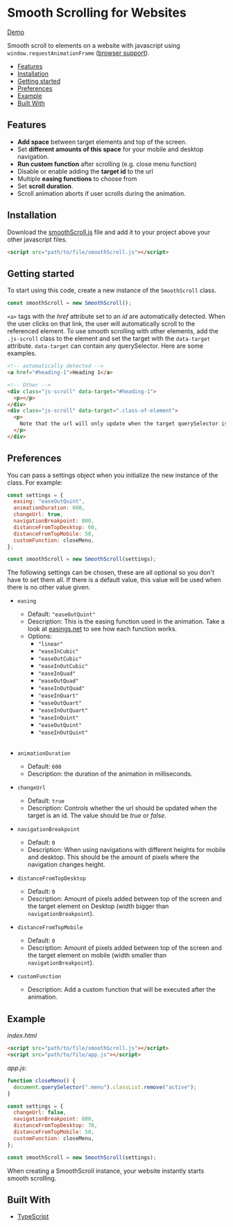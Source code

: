 # Smooth Scrolling for Websites <!-- omit in toc -->

[Demo](https://wesselvanree.github.io/smooth-scrolling/)

Smooth scroll to elements on a website with javascript using `window.requestAnimationFrame` ([browser support](https://caniuse.com/#feat=requestanimationframe)).


- [Features](#features)
- [Installation](#installation)
- [Getting started](#getting-started)
- [Preferences](#preferences)
- [Example](#example)
- [Built With](#built-with)

## Features
- **Add space** between target elements and top of the screen.
- Set **different amounts of this space** for your mobile and desktop navigation.
- **Run custom function** after scrolling (e.g. close menu function)
- Disable or enable adding the **target id** to the url
- Multiple **easing functions** to choose from
- Set **scroll duration**.
- Scroll animation aborts if user scrolls during the animation.

## Installation

Download the [smoothScroll.js](https://raw.githubusercontent.com/wesselvanree/smooth-scrolling/master/dist/smoothScroll.js) file and add it to your project above your other javascript files.

```html
<script src="path/to/file/smoothScroll.js"></script>
```

## Getting started

To start using this code, create a new instance of the `SmoothScroll` class.

```js
const smoothScroll = new SmoothScroll();
```

`<a>` tags with the _href_ attribute set to an _id_ are automatically detected. When the user clicks on that link, the user will automatically scroll to the referenced element. To use smooth scrolling with other elements, add the `.js-scroll` class to the element and set the target with the `data-target` attribute. `data-target` can contain any querySelector. Here are some examples.

```html
<!-- automatically detected -->
<a href="#heading-1">Heading 1</a>

<!-- Other -->
<div class="js-scroll" data-target="#heading-1">
  <p></p>
</div>
<div class="js-scroll" data-target=".class-of-element">
  <p>
    Note that the url will only update when the target querySelector is an id
  </p>
</div>
```

## Preferences

You can pass a settings object when you initialize the new instance of the class. For example:

```js
const settings = {
  easing: "easeOutQuint",
  animationDuration: 600,
  changeUrl: true,
  navigationBreakpoint: 800,
  distanceFromTopDesktop: 60,
  distanceFromTopMobile: 50,
  customFunction: closeMenu,
};

const smoothScroll = new SmoothScroll(settings);
```

The following settings can be chosen, these are all optional so you don't have to set them all. If there is a default value, this value will be used when there is no other value given.

- `easing`

  - Default: `"easeOutQuint"`
  - Description: This is the easing function used in the animation. Take a look at [easings.net](https://easings.net/) to see how each function works.
  - Options:
    - `"linear"`
    - `"easeInCubic"`
    - `"easeOutCubic"`
    - `"easeInOutCubic"`
    - `"easeInQuad"`
    - `"easeOutQuad"`
    - `"easeInOutQuad"`
    - `"easeInQuart"`
    - `"easeOutQuart"`
    - `"easeInOutQuart"`
    - `"easeInQuint"`
    - `"easeOutQuint"`
    - `"easeInOutQuint"`
    <br>

- `animationDuration`

  - Default: `600`
  - Description: the duration of the animation in milliseconds.
    <br>

- `changeUrl`

  - Default: `true`
  - Description: Controls whether the url should be updated when the target is an id. The value should be _true_ or _false_.
    <br>

- `navigationBreakpoint`

  - Default: `0`
  - Description: When using navigations with different heights for mobile and desktop. This should be the amount of pixels where the navigation changes height.
    <br>

- `distanceFromTopDesktop`

  - Default: `0`
  - Description: Amount of pixels added between top of the screen and the target element on Desktop (width bigger than `navigationBreakpoint`).
    <br>

- `distanceFromTopMobile`

  - Default: `0`
  - Description: Amount of pixels added between top of the screen and the target element on mobile (width smaller than `navigationBreakpoint`).
    <br>

- `customFunction`
  - Description: Add a custom function that will be executed after the animation.

## Example

_index.html_

```html
<script src="path/to/file/smoothScroll.js"></script>
<script src="path/to/file/app.js"></script>
```

_app.js_:

```js
function closeMenu() {
  document.querySelector(".menu").classList.remove("active");
}

const settings = {
  changeUrl: false,
  navigationBreakpoint: 800,
  distanceFromTopDesktop: 70,
  distanceFromTopMobile: 50,
  customFunction: closeMenu,
};

const smoothScroll = new SmoothScroll(settings);
```

When creating a SmoothScroll instance, your website instantly starts smooth scrolling.

## Built With

- [TypeScript](https://www.typescriptlang.org/docs/)

<!-- ## Contributing

Please read [CONTRIBUTING.md]() for details on our code of conduct, and the process for submitting pull requests to us. -->

<!-- ## Versioning

We use [SemVer](http://semver.org/) for versioning. For the versions available, see the [tags on this repository](https://github.com/your/project/tags).
 -->

<!-- ## License

This project is licensed under the MIT License - see the [LICENSE.md](LICENSE.md) file for details -->

<!-- ## Acknowledgments

- Hat tip to anyone whose code was used
- Inspiration
- etc
 -->
